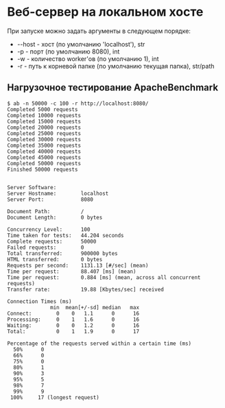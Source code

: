 # Веб-сервер на локальном хосте
При запуске можно задать аргументы в следующем порядке:
- --host - хост (по умолчанию 'localhost'), str
- -p - порт (по умолчанию 8080), int
- -w - количество worker'ов (по умолчанию 1), int
- -r - путь к корневой папке (по умолчанию текущая папка), str/path

## Нагрузочное тестирование ApacheBenchmark

```
$ ab -n 50000 -c 100 -r http://localhost:8080/
Completed 5000 requests
Completed 10000 requests
Completed 15000 requests
Completed 20000 requests
Completed 25000 requests
Completed 30000 requests
Completed 35000 requests
Completed 40000 requests
Completed 45000 requests
Completed 50000 requests
Finished 50000 requests


Server Software:
Server Hostname:        localhost
Server Port:            8080

Document Path:          /
Document Length:        0 bytes

Concurrency Level:      100
Time taken for tests:   44.204 seconds
Complete requests:      50000
Failed requests:        0
Total transferred:      900000 bytes
HTML transferred:       0 bytes
Requests per second:    1131.13 [#/sec] (mean)
Time per request:       88.407 [ms] (mean)
Time per request:       0.884 [ms] (mean, across all concurrent requests)
Transfer rate:          19.88 [Kbytes/sec] received

Connection Times (ms)
              min  mean[+/-sd] median   max
Connect:        0    0   1.1      0      16
Processing:     0    1   1.6      0      16
Waiting:        0    0   1.2      0      16
Total:          0    1   1.9      0      17

Percentage of the requests served within a certain time (ms)
  50%      0
  66%      0
  75%      0
  80%      1
  90%      3
  95%      5
  98%      7
  99%      9
 100%     17 (longest request)
 ```

